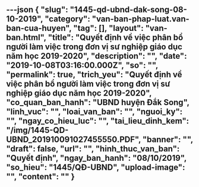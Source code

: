 ---json
{
    "slug": "1445-qd-ubnd-dak-song-08-10-2019",
    "category": "van-ban-phap-luat.van-ban-cua-huyen",
    "tag": [],
    "layout": "van-ban.html",
    "title": "Quyết định về việc phân bổ người làm việc trong đơn vị sư nghiệp giáo dục năm học 2019-2020",
    "description": "",
    "date": "2019-10-08T03:16:00.000Z",
    "so": "",
    "permalink": true,
    "trich_yeu": "Quyết định về việc phân bổ người làm việc trong đơn vị sư nghiệp giáo dục năm học 2019-2020",
    "co_quan_ban_hanh": "UBND huyện Đắk Song",
    "linh_vuc": "",
    "loai_van_ban": "",
    "nguoi_ky": "",
    "ngay_co_hieu_luc": "",
    "tai_lieu_dinh_kem": "/img/1445-QD-UBND_201910091027455550.PDF",
    "banner": "",
    "draft": false,
    "url": "",
    "hinh_thuc_van_ban": "Quyết định",
    "ngay_ban_hanh": "08/10/2019",
    "so_hieu": "1445/QĐ-UBND",
    "upload-image": "",
    "__content__": ""
}
---
